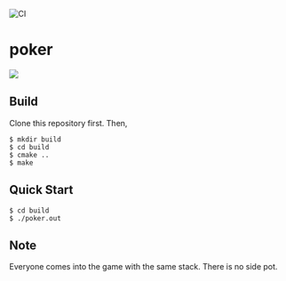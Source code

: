![CI](https://github.com/habara-k/poker/workflows/CI/badge.svg)

# poker

![](https://user-images.githubusercontent.com/34413567/87455095-e1b20100-c63f-11ea-9f3b-1bace78d6a3a.png)

## Build

Clone this repository first. Then,

```shell script
$ mkdir build
$ cd build
$ cmake ..
$ make
```

## Quick Start

```shell script
$ cd build
$ ./poker.out
```

## Note

Everyone comes into the game with the same stack.
There is no side pot.

